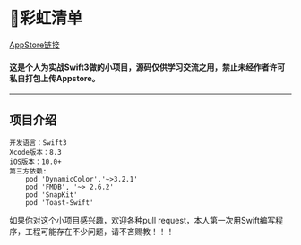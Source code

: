 # 🌈彩虹清单 

[AppStore链接](http://itunes.apple.com/us/app/id1221862568)
#### 这是个人为实战Swift3做的小项目，源码仅供学习交流之用，禁止未经作者许可私自打包上传Appstore。
---
## 项目介绍
	开发语言：Swift3  
	Xcode版本：8.3  
	iOS版本：10.0+  
	第三方依赖:  
		pod 'DynamicColor','~>3.2.1'  
		pod 'FMDB', '~> 2.6.2'  
		pod 'SnapKit'  
		pod 'Toast-Swift'




如果你对这个小项目感兴趣，欢迎各种pull request，本人第一次用Swift编写程序，工程可能存在不少问题，请不吝赐教！！！






